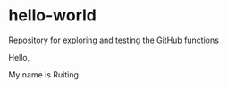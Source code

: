 # hello-world
Repository for exploring and testing the GitHub functions

Hello,

My name is Ruiting.
